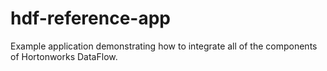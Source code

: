 # hdf-reference-app
Example application demonstrating how to integrate all of the components of Hortonworks DataFlow.
